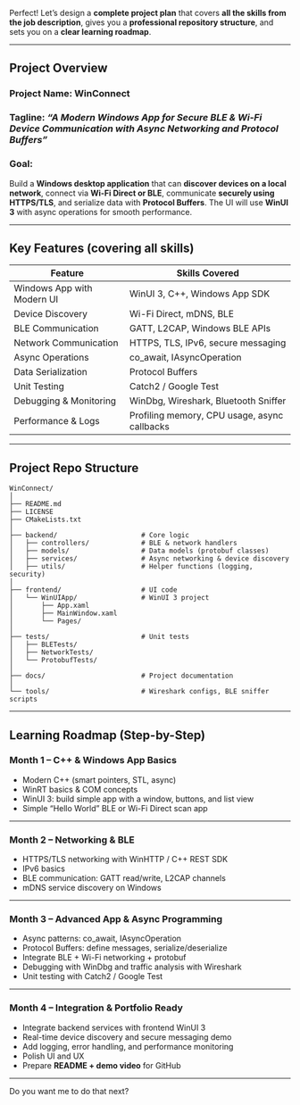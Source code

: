 Perfect! Let’s design a **complete project plan** that covers **all the skills from the job description**, gives you a **professional repository structure**, and sets you on a **clear learning roadmap**.

---

## **Project Overview**

### **Project Name:** **WinConnect**

### **Tagline:** *“A Modern Windows App for Secure BLE & Wi-Fi Device Communication with Async Networking and Protocol Buffers”*

### **Goal:**

Build a **Windows desktop application** that can **discover devices on a local network**, connect via **Wi-Fi Direct or BLE**, communicate **securely using HTTPS/TLS**, and serialize data with **Protocol Buffers**. The UI will use **WinUI 3** with async operations for smooth performance.

---

## **Key Features (covering all skills)**

| Feature                    | Skills Covered                               |
| -------------------------- | -------------------------------------------- |
| Windows App with Modern UI | WinUI 3, C++, Windows App SDK                |
| Device Discovery           | Wi-Fi Direct, mDNS, BLE                      |
| BLE Communication          | GATT, L2CAP, Windows BLE APIs                |
| Network Communication      | HTTPS, TLS, IPv6, secure messaging           |
| Async Operations           | co_await, IAsyncOperation                    |
| Data Serialization         | Protocol Buffers                             |
| Unit Testing               | Catch2 / Google Test                         |
| Debugging & Monitoring     | WinDbg, Wireshark, Bluetooth Sniffer         |
| Performance & Logs         | Profiling memory, CPU usage, async callbacks |

---

## **Project Repo Structure**

```
WinConnect/
│
├── README.md
├── LICENSE
├── CMakeLists.txt
│
├── backend/                     # Core logic
│   ├── controllers/             # BLE & network handlers
│   ├── models/                  # Data models (protobuf classes)
│   ├── services/                # Async networking & device discovery
│   ├── utils/                   # Helper functions (logging, security)
│
├── frontend/                    # UI code
│   └── WinUIApp/                # WinUI 3 project
│       ├── App.xaml
│       ├── MainWindow.xaml
│       └── Pages/
│
├── tests/                       # Unit tests
│   ├── BLETests/
│   ├── NetworkTests/
│   └── ProtobufTests/
│
├── docs/                        # Project documentation
│
└── tools/                       # Wireshark configs, BLE sniffer scripts
```

---

## **Learning Roadmap (Step-by-Step)**

### **Month 1 – C++ & Windows App Basics**

* Modern C++ (smart pointers, STL, async)
* WinRT basics & COM concepts
* WinUI 3: build simple app with a window, buttons, and list view
* Simple “Hello World” BLE or Wi-Fi Direct scan app

---

### **Month 2 – Networking & BLE**

* HTTPS/TLS networking with WinHTTP / C++ REST SDK
* IPv6 basics
* BLE communication: GATT read/write, L2CAP channels
* mDNS service discovery on Windows

---

### **Month 3 – Advanced App & Async Programming**

* Async patterns: co_await, IAsyncOperation
* Protocol Buffers: define messages, serialize/deserialize
* Integrate BLE + Wi-Fi networking + protobuf
* Debugging with WinDbg and traffic analysis with Wireshark
* Unit testing with Catch2 / Google Test

---

### **Month 4 – Integration & Portfolio Ready**

* Integrate backend services with frontend WinUI 3
* Real-time device discovery and secure messaging demo
* Add logging, error handling, and performance monitoring
* Polish UI and UX
* Prepare **README + demo video** for GitHub

---

Do you want me to do that next?
